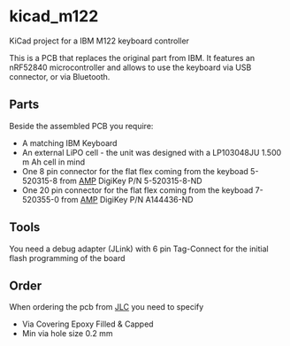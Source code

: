 # kicad_m122
KiCad project for a IBM M122 keyboard controller

This is a PCB that replaces the original part from IBM.
It features an nRF52840 microcontroller and allows to use the keyboard
via USB connector, or via Bluetooth.

## Parts

Beside the assembled PCB you require:
- A matching IBM Keyboard
- An external LiPO cell - the unit was designed with a LP103048JU 1.500 m Ah cell in mind
- One 8 pin connector for the flat flex coming from the keyboad 5-520315-8 from [AMP](doc/ENG_CD_520355_L2.pdf) DigiKey P/N 5-520315-8-ND
- One 20 pin connector for the flat flex coming from the keyboad 7-520355-0 from [AMP](doc/ENG_CD_520355_L2.pdf) DigiKey P/N A144436-ND

## Tools

You need a debug adapter (JLink) with 6 pin Tag-Connect for the initial flash programming of the board

## Order

When ordering the pcb from [JLC](https://jlcpcb.com) you need to specify
- Via Covering Epoxy Filled & Capped
- Min via hole size 0.2 mm

